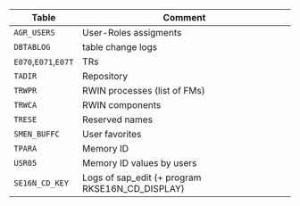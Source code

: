 | Table                | Comment                                         |
| -------------------- | ----------------------------------------------- |
| `AGR_USERS`          | User-Roles assigments                           |
| `DBTABLOG`           | table change logs                               |
| `E070`,`E071`,`E07T` | TRs                                             |
| `TADIR`              | Repository                                      |
| `TRWPR`              | RWIN processes (list of FMs)                    |
| `TRWCA`              | RWIN components                                 |
| `TRESE`              | Reserved names                                  |
| `SMEN_BUFFC`         | User favorites                                  |
| `TPARA`              | Memory ID                                       |
| `USR05`              | Memory ID values by users                       |
| `SE16N_CD_KEY`       | Logs of sap_edit (+ program RKSE16N_CD_DISPLAY) |
